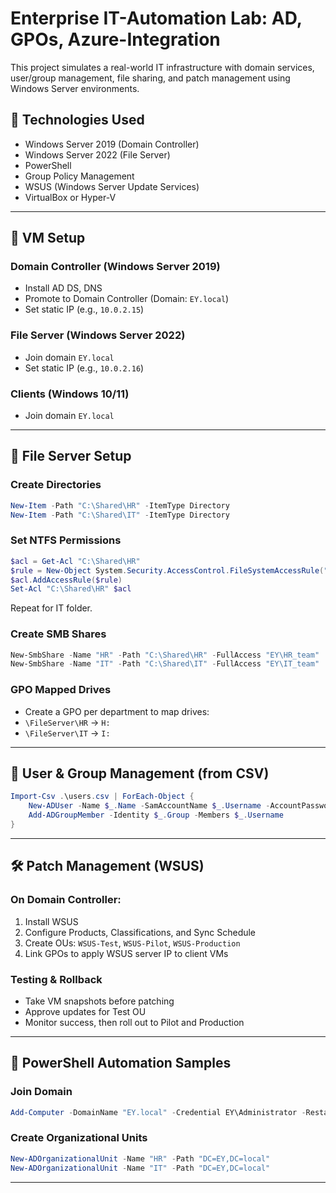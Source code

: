 # Enterprise IT-Automation Lab: AD, GPOs, Azure-Integration

This project simulates a real-world IT infrastructure with domain services, user/group management, file sharing, and patch management using Windows Server environments.

## 🔧 Technologies Used
- Windows Server 2019 (Domain Controller)
- Windows Server 2022 (File Server)
- PowerShell
- Group Policy Management
- WSUS (Windows Server Update Services)
- VirtualBox or Hyper-V

---

## 🧱 VM Setup

### Domain Controller (Windows Server 2019)
- Install AD DS, DNS
- Promote to Domain Controller (Domain: `EY.local`)
- Set static IP (e.g., `10.0.2.15`)

### File Server (Windows Server 2022)
- Join domain `EY.local`
- Set static IP (e.g., `10.0.2.16`)

### Clients (Windows 10/11)
- Join domain `EY.local`

---

## 📁 File Server Setup

### Create Directories
```powershell
New-Item -Path "C:\Shared\HR" -ItemType Directory
New-Item -Path "C:\Shared\IT" -ItemType Directory
```

### Set NTFS Permissions
```powershell
$acl = Get-Acl "C:\Shared\HR"
$rule = New-Object System.Security.AccessControl.FileSystemAccessRule("EY\HR_team","FullControl","Allow")
$acl.AddAccessRule($rule)
Set-Acl "C:\Shared\HR" $acl
```

Repeat for IT folder.

### Create SMB Shares
```powershell
New-SmbShare -Name "HR" -Path "C:\Shared\HR" -FullAccess "EY\HR_team"
New-SmbShare -Name "IT" -Path "C:\Shared\IT" -FullAccess "EY\IT_team"
```

### GPO Mapped Drives
- Create a GPO per department to map drives:
- `\FileServer\HR` → `H:`
- `\FileServer\IT` → `I:`

---

## 🔄 User & Group Management (from CSV)
```powershell
Import-Csv .\users.csv | ForEach-Object {
    New-ADUser -Name $_.Name -SamAccountName $_.Username -AccountPassword (ConvertTo-SecureString $_.Password -AsPlainText -Force) -Enabled $true -Path $_.OU
    Add-ADGroupMember -Identity $_.Group -Members $_.Username
}
```

---

## 🛠️ Patch Management (WSUS)

### On Domain Controller:
1. Install WSUS
2. Configure Products, Classifications, and Sync Schedule
3. Create OUs: `WSUS-Test`, `WSUS-Pilot`, `WSUS-Production`
4. Link GPOs to apply WSUS server IP to client VMs

### Testing & Rollback
- Take VM snapshots before patching
- Approve updates for Test OU
- Monitor success, then roll out to Pilot and Production

---

## 🧪 PowerShell Automation Samples
### Join Domain
```powershell
Add-Computer -DomainName "EY.local" -Credential EY\Administrator -Restart
```

### Create Organizational Units
```powershell
New-ADOrganizationalUnit -Name "HR" -Path "DC=EY,DC=local"
New-ADOrganizationalUnit -Name "IT" -Path "DC=EY,DC=local"
```

---




